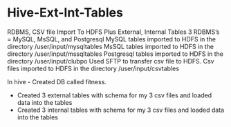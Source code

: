 # Hive-Ext-Int-Tables
RDBMS, CSV file Import To HDFS Plus External, Internal Tables
3 RDBMS’s = MySQL, MsSQL, and Postgresql
MySQL tables imported to HDFS in the directory /user/input/mysqltables
MsSQL tables imported to HDFS in the directory /user/input/mssqltables
Postgresql tables imported to HDFS in the directory /user/input/clubpo
Used SFTP to transfer csv file to HDFS.
Csv files imported to HDFS in the directory /user/input/csvtables 
  
In hive	 -     Created DB called fitness.
-	Created 3 external tables with schema for my 3 csv files and loaded data into the tables
-	Created 3 internal tables with schema for my 3 csv files and loaded data into the tables
